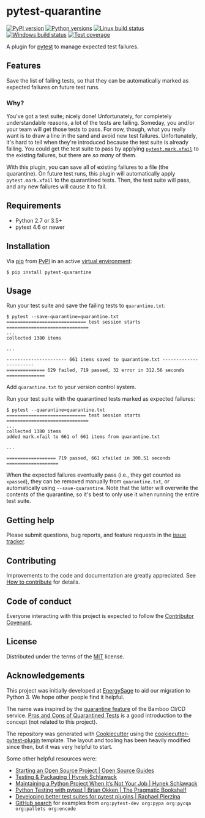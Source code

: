# pytest-quarantine

[![PyPI version](https://img.shields.io/pypi/v/pytest-quarantine.svg)](https://pypi.org/project/pytest-quarantine)
[![Python versions](https://img.shields.io/pypi/pyversions/pytest-quarantine.svg)](https://pypi.org/project/pytest-quarantine)
[![Linux build status](https://img.shields.io/travis/com/EnergySage/pytest-quarantine?logo=travis)](https://travis-ci.com/EnergySage/pytest-quarantine)
[![Windows build status](https://img.shields.io/appveyor/ci/EnergySage/pytest-quarantine?logo=appveyor)](https://ci.appveyor.com/project/EnergySage/pytest-quarantine)
[![Test coverage](https://img.shields.io/codecov/c/github/EnergySage/pytest-quarantine?logo=codecov)](https://codecov.io/gh/EnergySage/pytest-quarantine)

A plugin for [pytest](https://github.com/pytest-dev/pytest) to manage expected test failures.

## Features

Save the list of failing tests, so that they can be automatically marked as expected failures on future test runs.

### Why?

You've got a test suite; nicely done! Unfortunately, for completely understandable reasons, a lot of the tests are failing. Someday, you and/or your team will get those tests to pass. For now, though, what you really want is to draw a line in the sand and avoid new test failures. Unfortunately, it's hard to tell when they're introduced because the test suite is already failing. You could get the test suite to pass by applying [`pytest.mark.xfail`](http://doc.pytest.org/en/latest/skipping.html#xfail) to the existing failures, but there are *so many* of them.

With this plugin, you can save all of existing failures to a file (the quarantine). On future test runs, this plugin will automatically apply `pytest.mark.xfail` to the quarantined tests. Then, the test suite will pass, and any new failures will cause it to fail.

## Requirements

- Python 2.7 or 3.5+
- pytest 4.6 or newer

## Installation

Via [pip](https://pypi.org/project/pip/) from [PyPI](https://pypi.org/project/pytest-quarantine) in an active [virtual environment](https://docs.python.org/3/tutorial/venv.html):

```
$ pip install pytest-quarantine
```

## Usage

Run your test suite and save the failing tests to `quarantine.txt`:

```
$ pytest --save-quarantine=quarantine.txt
============================= test session starts ==============================
...
collected 1380 items

...

---------------------- 661 items saved to quarantine.txt -----------------------
============== 629 failed, 719 passed, 32 error in 312.56 seconds ==============
```

Add `quarantine.txt` to your version control system.

Run your test suite with the quarantined tests marked as expected failures:

```
$ pytest --quarantine=quarantine.txt
============================= test session starts ==============================
...
collected 1380 items
added mark.xfail to 661 of 661 items from quarantine.txt

...

================== 719 passed, 661 xfailed in 300.51 seconds ===================
```

When the expected failures eventually pass (i.e., they get counted as `xpassed`), they can be removed manually from `quarantine.txt`, or automatically using `--save-quarantine`. Note that the latter will overwrite the contents of the quarantine, so it's best to only use it when running the entire test suite.

## Getting help

Please submit questions, bug reports, and feature requests in the [issue tracker](https://github.com/EnergySage/pytest-quarantine/issues).

## Contributing

Improvements to the code and documentation are greatly appreciated. See [How to contribute](https://github.com/EnergySage/pytest-quarantine/blob/master/CONTRIBUTING.md) for details.

## Code of conduct

Everyone interacting with this project is expected to follow the [Contributor Covenant](https://github.com/EnergySage/pytest-quarantine/blob/master/CODE_OF_CONDUCT.md).

## License

Distributed under the terms of the [MIT](http://opensource.org/licenses/MIT) license.

## Acknowledgements

This project was initially developed at [EnergySage](https://www.energysage.com/about/who-we-are) to aid our migration to Python 3. We hope other people find it helpful.

The name was inspired by the [quarantine feature](https://confluence.atlassian.com/bamboo/quarantining-failing-tests-289276886.html) of the Bamboo CI/CD service. [Pros and Cons of Quarantined Tests](https://marklapierre.net/pros-cons-quarantined-tests/) is a good introduction to the concept (not related to this project).

The repository was generated with [Cookiecutter](https://github.com/audreyr/cookiecutter) using the [cookiecutter-pytest-plugin](https://github.com/pytest-dev/cookiecutter-pytest-plugin) template. The layout and tooling has been heavily modified since then, but it was very helpful to start.

Some other helpful resources were:

- [Starting an Open Source Project | Open Source Guides](https://opensource.guide/starting-a-project/)
- [Testing & Packaging | Hynek Schlawack](https://hynek.me/articles/testing-packaging/)
- [Maintaining a Python Project When It’s Not Your Job | Hynek Schlawack](https://hynek.me/talks/python-foss/)
- [Python Testing with pytest | Brian Okken | The Pragmatic Bookshelf](https://pragprog.com/book/bopytest/python-testing-with-pytest)
- [Developing better test suites for pytest plugins | Raphael Pierzina](https://raphael.codes/blog/test-suites-for-pytest-plugins/)
- [GitHub search](https://github.com/search) for examples from `org:pytest-dev org:pypa org:pycqa org:pallets org:encode`
